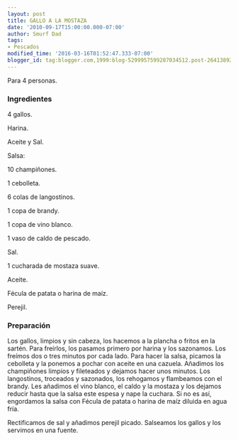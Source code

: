 ```yaml
---
layout: post
title: GALLO A LA MOSTAZA
date: '2010-09-17T15:00:00.000-07:00'
author: Smurf Dad
tags:
- Pescados
modified_time: '2016-03-16T01:52:47.333-07:00'
blogger_id: tag:blogger.com,1999:blog-5299957599287034512.post-2641389295992636081
---
```


Para 4 personas.

<h3>Ingredientes</h3>

4 gallos.

Harina.

Aceite y Sal.

Salsa:

10 champiñones.

1 cebolleta.

6 colas de langostinos.

1 copa de brandy.

1 copa de vino blanco.

1 vaso de caldo de pescado.

Sal.

1 cucharada de mostaza suave.

Aceite.

Fécula de patata o harina de maíz.

Perejil.

<h3>Preparación</h3>

Los gallos, limpios y sin cabeza, los hacemos a la plancha o fritos en la sartén. Para freírlos, los pasamos primero por harina y los sazonamos. Los freímos dos o tres minutos por cada lado. Para hacer la salsa, picamos la cebolleta y la ponemos a pochar con aceite en una cazuela. Añadimos los champiñones limpios y fileteados y dejamos hacer unos minutos. Los langostinos, troceados y sazonados, los rehogamos y flambeamos con el brandy. Les añadimos el vino blanco, el caldo y la mostaza y los dejamos reducir hasta que la salsa este espesa y nape la cuchara. Si no es así, engordamos la salsa con Fécula de patata o harina de maíz diluida en agua fría.

Rectificamos de sal y añadimos perejil picado. Salseamos los gallos y los servimos en una fuente.

